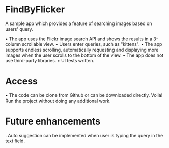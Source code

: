 # FindByFlicker

A sample app which provides a feature of searching images based on users' query.

• The app uses the Flickr image search API and shows the results in a 3-column scrollable view.
• Users enter queries, such as "kittens".
• The app supports endless scrolling, automatically requesting and displaying
more images when the user scrolls to the bottom of the view.
• The app does not use third-party libraries.
• UI tests written.


# Access
• The code can be clone from Github or can be downloaded directly. Voila! Run the project without doing any additional work.

# Future enhancements
. Auto suggestion can be implemented when user is typing the query in the text field.
